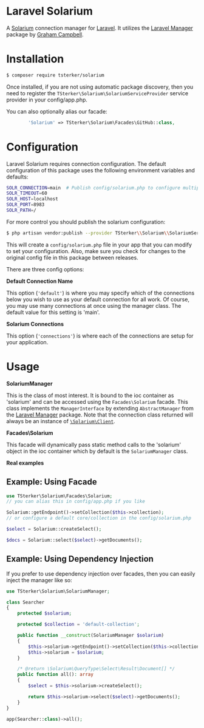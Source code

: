 # Laravel Solarium

A [Solarium](https://github.com/solariumphp/solarium) connection manager for [Laravel](https://laravel.com/).
It utilizes the [Laravel Manager](https://github.com/GrahamCampbell/Laravel-DigitalOcean) package by [Graham Campbell](https://github.com/GrahamCampbell).

# Installation

```sh
$ composer require tsterker/solarium
```

Once installed, if you are not using automatic package discovery, then you need to register the `TSterker\Solarium\SolariumServiceProvider` service provider in your config/app.php.

You can also optionally alias our facade:

```php
        'Solarium' => TSterker\Solarium\Facades\GitHub::class,
```

# Configuration

Laravel Solarium requires connection configuration. The default configuration of this package uses the following environment variables and defaults:

```sh
SOLR_CONNECTION=main  # Publish config/solarium.php to configure multiple connections
SOLR_TIMEOUT=60
SOLR_HOST=localhost
SOLR_PORT=8983
SOLR_PATH=/
```


For more control you should publish the solarium configuration:

```sh
$ php artisan vendor:publish --provider TSterker\\Solarium\\SolariumServiceProvider
```

This will create a `config/solarium.php` file in your app that you can modify to set your configuration. Also, make sure you check for changes to the original config file in this package between releases.

There are three config options:

**Default Connection Name**

This option (`'default'`) is where you may specify which of the connections below you wish to use as your default connection for all work. Of course, you may use many connections at once using the manager class. The default value for this setting is 'main'.

**Solarium Connections**

This option (`'connections'`) is where each of the connections are setup for your application.

# Usage

**SolariumManager**

This is the class of most interest. It is bound to the ioc container as 'solarium' and can be accessed using the `Facades\Solarium` facade. This class implements the `ManagerInterface` by extending `AbstractManager` from the [Laravel Manager](https://github.com/GrahamCampbell/Laravel-DigitalOcean) package. Note that the connection class returned will always be an instance of [`\Solarium\Client`](https://github.com/solariumphp/solarium/blob/master/src/Client.php).

**Facades\Solarium**

This facade will dynamically pass static method calls to the 'solarium' object in the ioc container which by default is the `SolariumManager` class.


**Real examples**

## Example: Using Facade

```php
use TSterker\Solarium\Facades\Solarium;
// you can alias this in config/app.php if you like

Solarium::getEndpoint()->setCollection($this->collection);
// or configure a default core/collection in the config/solarium.php

$select = Solarium::createSelect();

$docs = Solarium::select($select)->getDocuments();
```


## Example: Using Dependency Injection

If you prefer to use dependency injection over facades, then you can easily inject the manager like so:

```php
use TSterker\Solarium\SolariumManager;

class Searcher
{
    protected $solarium;

    protected $collection = 'default-collection';

    public function __construct(SolariumManager $solarium)
    {
        $this->solarium->getEndpoint()->setCollection($this->collection);
        $this->solarium = $solarium;
    }

    /* @return \Solarium\QueryType\Select\Result\Document[] */
    public function all(): array
    {
        $select = $this->solarium->createSelect();

        return $this->solarium->select($select)->getDocuments();
    }
}

app(Searcher::class)->all();
```